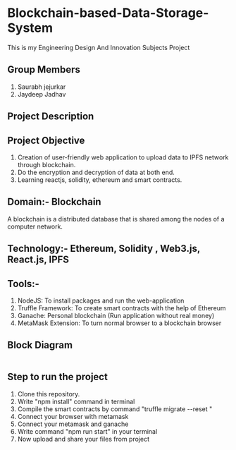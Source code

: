 # Blockchain-based-Data-Storage-System
This is my Engineering Design And Innovation Subjects Project
<img src="src/Data_Stoarage_Blockchain.PNG" alt=""/>

## Group Members
1. Saurabh jejurkar
2. Jaydeep Jadhav

## Project Description
## Project Objective 
1. Creation of user-friendly web application to upload data to IPFS network
through blockchain.
2. Do the encryption and decryption of data at both end.
3. Learning reactjs, solidity, ethereum and smart contracts.
## Domain:- Blockchain
A blockchain is a distributed database that is shared among the nodes of a computer network.
<img src="BlockchainBasedStorage/src/ED_Blockchain.png" alt=""/>

## Technology:- Ethereum, Solidity , Web3.js, React.js, IPFS
## Tools:-
1. NodeJS: To install packages and run the web-application
2. Truffle Framework: To create smart contracts with the help of Ethereum
3. Ganache: Personal blockchain (Run application without real money)
4. MetaMask Extension: To turn normal browser to a blockchain browser

## Block Diagram
<img src="BlockchainBasedStorage/src/ED_Diag.jpg" alt=""/>

## Step to run the project
1. Clone this repository.
2. Write "npm install" command in terminal
3. Compile the smart contracts by command "truffle migrate --reset "
4. Connect your browser with metamask
5. Connect your metamask and ganache
6. Write command "npm run start" in your terminal
7. Now upload and share your files from project




